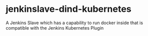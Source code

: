# jenkinslave-dind-kubernetes
A Jenkins Slave which has a capability to run docker inside that is compatible with the Jenkins Kubernetes Plugin
